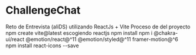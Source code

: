 # ChallengeChat
Reto de Entrevista (aliDS) utilizando ReactJs + Vite
Proceso de del proyecto
npm create vite@latest  escogiendo reactjs
npm install
npm i @chakra-ui/react @emotion/react@^11 @emotion/styled@^11 framer-motion@^6  
npm install react-icons --save


